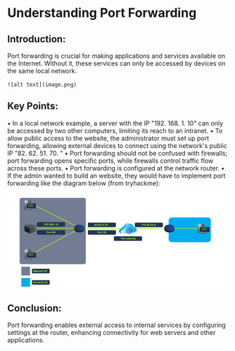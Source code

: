 # Understanding Port Forwarding 

## Introduction: 
Port forwarding is crucial for making applications and services available on the Internet. Without it, these services can only be accessed by devices on the same local network. 

    ![alt text](image.png)

## Key Points: 
• In a local network example, a server with the IP "192. 168. 1. 10" can only be accessed by two other computers, limiting its reach to an intranet. 
• To allow public access to the website, the administrator must set up port forwarding, allowing external devices to connect using the network's public IP "82. 62. 51. 70. " 
• Port forwarding should not be confused with firewalls; port forwarding opens specific ports, while firewalls control traffic flow across these ports. 
• Port forwarding is configured at the network router. 
• If the admin wanted to build an website, they would have to implement port forwarding like the diagram below (from tryhackme):

![alt text](image-1.png)

## Conclusion: 
Port forwarding enables external access to internal services by configuring settings at the router, enhancing connectivity for web servers and other applications.
